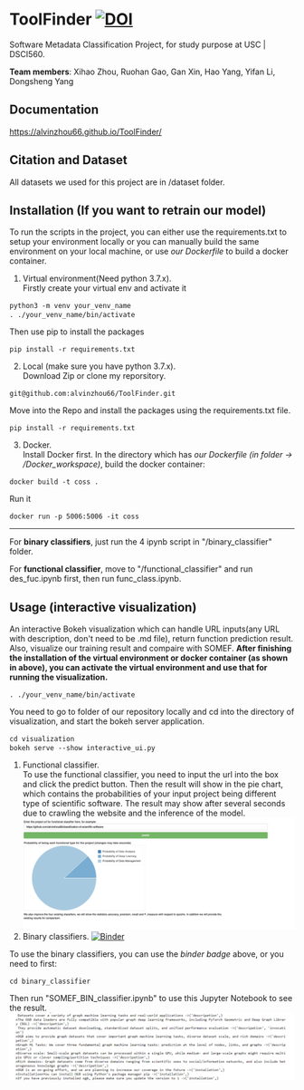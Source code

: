 # ToolFinder [![DOI](https://zenodo.org/badge/309178983.svg)](https://zenodo.org/badge/latestdoi/309178983)
 Software Metadata Classification Project, for study purpose at USC | DSCI560.
 
 <b>Team members</b>: Xihao Zhou, Ruohan Gao, Gan Xin, Hao Yang, Yifan Li, Dongsheng Yang
## Documentation
https://alvinzhou66.github.io/ToolFinder/
## Citation and Dataset
All datasets we used for this project are in /dataset folder.


## Installation (If you want to retrain our model)
To run the scripts in the project, you can either use the requirements.txt to setup your environment locally or you can manually build the same environment on your local machine, or use <i>our Dockerfile</i> to build a docker container.
1. Virtual environment(Need python 3.7.x).  
Firstly create your virtual env and activate it
```
python3 -m venv your_venv_name
. ./your_venv_name/bin/activate
```
Then use pip to install the packages
```
pip install -r requirements.txt
```
2. Local (make sure you have python 3.7.x).  
Download Zip or clone my reporsitory.
```
git@github.com:alvinzhou66/ToolFinder.git
```
Move into the Repo and install the packages using the requirements.txt file.
```
pip install -r requirements.txt
```
3. Docker.  
Install Docker first.
In the directory which has <i>our Dockerfile (in folder -> /Docker_workspace)</i>, build the docker container:
```
docker build -t coss .
```
Run it
```
docker run -p 5006:5006 -it coss
```
--------------------------------------

For <b>binary classifiers</b>, just run the 4 ipynb script in "/binary_classifier" folder.

For <b>functional classifier</b>, move to "/functional_classifier" and run des_fuc.ipynb first, then run func_class.ipynb.
## Usage (interactive visualization)
An interactive Bokeh visualization which can handle URL inputs(any URL with description, don't need to be .md file), return function prediction result. Also, visualize our training result and compaire with SOMEF.
<b>After finishing the installation of the virtual environment or docker container (as shown in above), you can activate the virtual environment and use that for running the visualization.</b>  
```
. ./your_venv_name/bin/activate
```
You need to go to folder of our repository locally and cd into the directory of visualization, and start the bokeh server application.   
```
cd visualization
bokeh serve --show interactive_ui.py
```
1. Functional classifier.  
To use the functional classifier, you need to input the url into the box and click the predict button. Then the result will show in the pie chart, which contains the probabilities of your input project being different type of scientific software. The result may show after several seconds due to crawling the website and the inference of the model.  
![image](/images/pie.png) 
2. Binary classifiers.  [![Binder](https://mybinder.org/badge_logo.svg)](https://mybinder.org/v2/gh/alvinzhou66/ToolFinder/main?filepath=%2Fbinary_classifier%2FSOMEF_BIN_classifier.ipynb) 
 
To use the binary classifiers, you can use the <i>binder badge</i> above, or you need to first:  
```
cd binary_classifier
```
Then run "SOMEF_BIN_classifier.ipynb" to use this Jupyter Notebook to see the result.
![image](/images/line.png)
